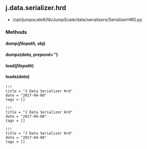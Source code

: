 <!-- toc -->
## j.data.serializer.hrd

- /opt/jumpscale8/lib/JumpScale/data/serializers/SerializerHRD.py

### Methods

#### dump(*filepath, obj*) 

#### dumps(*data, prepend=''*) 

#### load(*filepath*) 

#### loads(*data*) 


```
!!!
title = "J Data Serializer Hrd"
date = "2017-04-08"
tags = []
```

```
!!!
title = "J Data Serializer Hrd"
date = "2017-04-08"
tags = []
```

```
!!!
title = "J Data Serializer Hrd"
date = "2017-04-08"
tags = []
```
